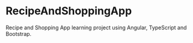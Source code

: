 # RecipeAndShoppingApp

Recipe and Shopping App learning project using Angular, TypeScript and Bootstrap.

